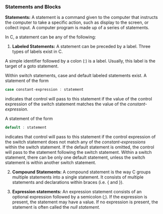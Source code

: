 ### Statements and Blocks

**Statements:** A statement is a command given to the computer that instructs the computer to take a specific action, such as display to the screen, or collect input. A computer program is made up of a series of statements.

In C, a statement can be any of the following:
1. **Labeled Statements:** A statement can be preceded by a label. Three types of labels exist in C.

A simple identifier followed by a colon (:) is a label. Usually, this label is the target of a goto statement.

Within switch statements, case and default labeled statements exist. A statement of the form

```c
case constant-expression : statement
```
indicates that control will pass to this statement if the value of the control expression of the switch statement matches the value of the *constant-expression.*

A statement of the form

```c
default : statement
```



indicates that control will pass to this statement if the control expression of the switch statement does not match any of the *constant-expressions* within the switch statement. If the default statement is omitted, the control will pass to the statement following the switch statement. Within a switch statement, there can be only one default statement, unless the switch statement is within another switch statement.

2. **Compound Statements:** A compound statement is the way C groups multiple statements into a single statement. It consists of multiple statements and declarations within braces (i.e. { and }). 

3. **Expression statements:** An expression statement consists of an optional expression followed by a semicolon (;). If the expression is present, the statement may have a value. If no expression is present, the statement is often called the *null statement.*


